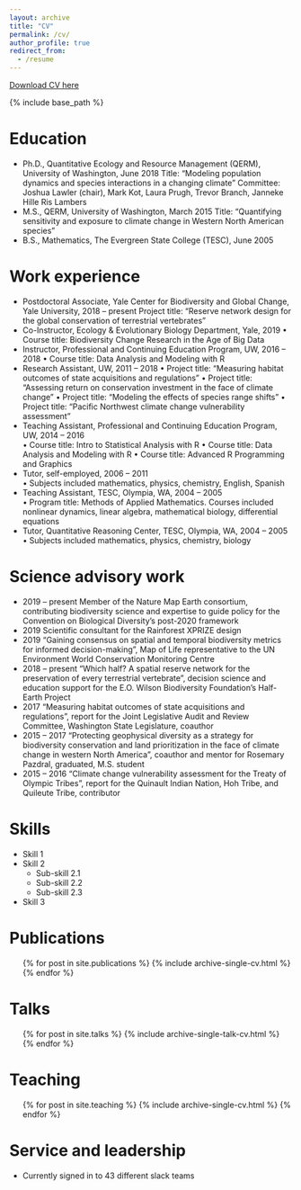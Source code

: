 ```yaml
---
layout: archive
title: "CV"
permalink: /cv/
author_profile: true
redirect_from:
  - /resume
---
```


[Download CV here](http://rinnan.github.io/files/Rinnan_CV.pdf)

{% include base_path %}

Education
======
* Ph.D., Quantitative Ecology and Resource Management (QERM), University of Washington, June 2018
    Title: “Modeling population dynamics and species interactions in a changing climate”
    Committee: Joshua Lawler (chair), Mark Kot, Laura Prugh, Trevor Branch, Janneke Hille Ris Lambers
* M.S., QERM, University of Washington, March 2015
  Title: “Quantifying sensitivity and exposure to climate change in Western North American species”
* B.S., Mathematics, The Evergreen State College (TESC), June 2005


Work experience
======
* Postdoctoral Associate, Yale Center for Biodiversity and Global Change, Yale University, 2018 – present
        	 Project title: “Reserve network design for the global conservation of terrestrial vertebrates”
* Co-Instructor, Ecology & Evolutionary Biology Department, Yale, 2019
 	   •   Course title: Biodiversity Change Research in the Age of Big Data
* Instructor, Professional and Continuing Education Program, UW, 2016 – 2018
                •    Course title: Data Analysis and Modeling with R
* Research Assistant, UW, 2011 – 2018
                •    Project title: “Measuring habitat outcomes of state acquisitions and regulations”
                •    Project title: “Assessing return on conservation investment in the face of climate change”
                •    Project title: “Modeling the effects of species range shifts”
                •    Project title: “Pacific Northwest climate change vulnerability assessment”
* Teaching Assistant, Professional and Continuing Education Program, UW, 2014 – 2016  
                •    Course title: Intro to Statistical Analysis with R
                •    Course title: Data Analysis and Modeling with R
                •    Course title: Advanced R Programming and Graphics
* Tutor, self-employed, 2006 – 2011  
                •    Subjects included mathematics, physics, chemistry, English, Spanish
* Teaching Assistant, TESC, Olympia, WA, 2004 – 2005  
                •    Program title: Methods of Applied Mathematics. Courses included nonlinear dynamics, linear algebra, mathematical biology, differential equations
* Tutor, Quantitative Reasoning Center, TESC, Olympia, WA, 2004 – 2005  
                •    Subjects included mathematics, physics, chemistry, biology

Science advisory work
======
* 2019 – present Member of the Nature Map Earth consortium, contributing biodiversity science and expertise 
   to guide policy for the Convention on Biological Diversity’s post-2020 framework
* 2019 Scientific consultant for the Rainforest XPRIZE design
* 2019 “Gaining consensus on spatial and temporal biodiversity metrics for informed decision-making”, 
                Map of Life representative to the UN Environment World Conservation Monitoring Centre
* 2018 – present “Which half? A spatial reserve network for the preservation of every terrestrial vertebrate”,
	   decision science and education support for the E.O. Wilson Biodiversity Foundation’s Half-Earth Project
* 2017 “Measuring habitat outcomes of state acquisitions and regulations”, report for the Joint Legislative Audit 
                and Review Committee, Washington State Legislature, coauthor
* 2015 – 2017 “Protecting geophysical diversity as a strategy for biodiversity conservation and land 
                prioritization in the face of climate change in western North America”, coauthor and mentor for 
                Rosemary Pazdral, graduated, M.S. student
* 2015 – 2016 “Climate change vulnerability assessment for the Treaty of Olympic Tribes”, report for the 
   Quinault Indian Nation, Hoh Tribe, and Quileute Tribe, contributor

  
Skills
======
* Skill 1
* Skill 2
  * Sub-skill 2.1
  * Sub-skill 2.2
  * Sub-skill 2.3
* Skill 3

Publications
======
  <ul>{% for post in site.publications %}
    {% include archive-single-cv.html %}
  {% endfor %}</ul>
  
Talks
======
  <ul>{% for post in site.talks %}
    {% include archive-single-talk-cv.html %}
  {% endfor %}</ul>
  
Teaching
======
  <ul>{% for post in site.teaching %}
    {% include archive-single-cv.html %}
  {% endfor %}</ul>
  
Service and leadership
======
* Currently signed in to 43 different slack teams
